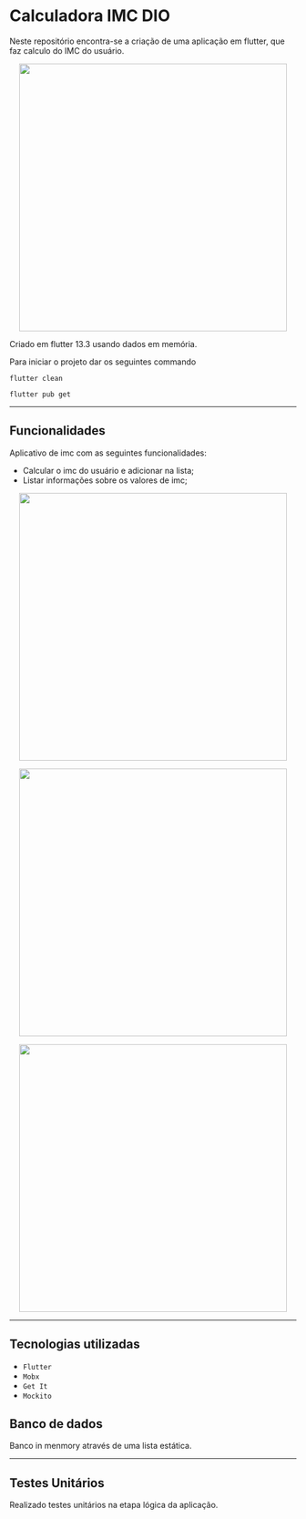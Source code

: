 # Calculadora IMC DIO

Neste repositório encontra-se a criação de uma aplicação em flutter, que faz calculo do IMC do usuário.

<p align="center">
    <img width = "470" src="/img/imc1.png">
</p>

Criado em flutter 13.3 usando dados em memória.

Para iniciar o projeto dar os seguintes commando

 `flutter clean`

  `flutter pub get`

****
## Funcionalidades

Aplicativo de imc com as seguintes funcionalidades:
- Calcular o imc do usuário e adicionar na lista;
- Listar informações sobre os valores de imc;

<p align="center">
    <img width = "470" src="/img/imc2.png">
</p>

<p align="center">
    <img width = "470" src="/img/imc3.png">
</p>

<p align="center">
    <img width = "470" src="/img/imc4.png">
</p>

****
## Tecnologias utilizadas
- `Flutter`
- `Mobx`
- `Get It`
- `Mockito`

## Banco de dados

Banco in menmory através de uma lista estática.

****

## Testes Unitários

Realizado testes unitários na etapa lógica da aplicação.